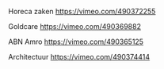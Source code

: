 Horeca zaken 
https://vimeo.com/490372255

Goldcare
https://vimeo.com/490369882

ABN Amro 
https://vimeo.com/490365125

Architectuur
https://vimeo.com/490374414
